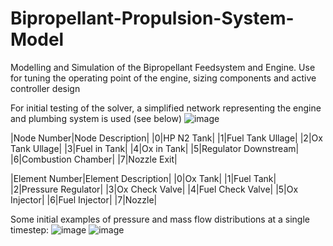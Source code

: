 # Bipropellant-Propulsion-System-Model
Modelling and Simulation of the Bipropellant Feedsystem and Engine. Use for tuning the operating point of the engine, sizing components and active controller design

For initial testing of the solver, a simplified network representing the engine and plumbing system is used (see below)
![image](https://github.com/icl-rocketry/Bipropellant-Propulsion-System-Model/assets/87128082/481b7028-a13c-446a-89eb-f48c857762ae)

|Node Number|Node Description|
|0|HP N2 Tank|
|1|Fuel Tank Ullage|
|2|Ox Tank Ullage|
|3|Fuel in Tank|
|4|Ox in Tank|
|5|Regulator Downstream|
|6|Combustion Chamber|
|7|Nozzle Exit|

|Element Number|Element Description|
|0|Ox Tank|
|1|Fuel Tank|
|2|Pressure Regulator|
|3|Ox Check Valve|
|4|Fuel Check Valve|
|5|Ox Injector|
|6|Fuel Injector|
|7|Nozzle|



Some initial examples of pressure and mass flow distributions at a single timestep:
![image](https://github.com/icl-rocketry/Bipropellant-Propulsion-System-Model/assets/87128082/5fb3d786-7690-4d93-90ec-557f88d0cfa4)
![image](https://github.com/icl-rocketry/Bipropellant-Propulsion-System-Model/assets/87128082/1f77837c-3f14-4c27-81da-3326b6472d9f)


